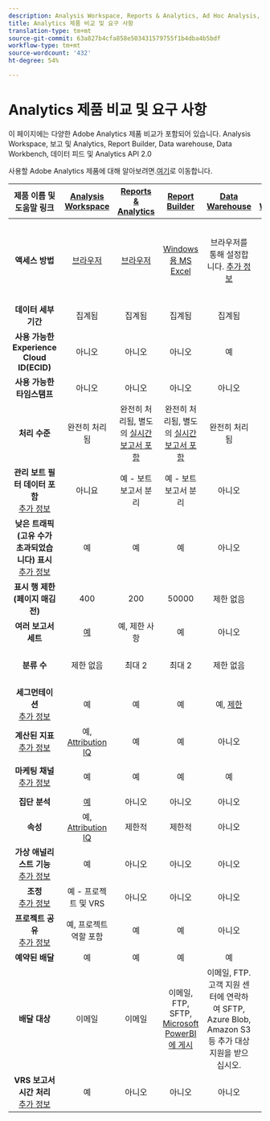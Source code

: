 ```yaml
---
description: Analysis Workspace, Reports & Analytics, Ad Hoc Analysis, Report Builder, Data Warehouse 및 Data Workbench의 시스템 요구 사항 및 비교
title: Analytics 제품 비교 및 요구 사항
translation-type: tm+mt
source-git-commit: 63a827b4cfa858e503431579755f1b4dba4b5bdf
workflow-type: tm+mt
source-wordcount: '432'
ht-degree: 54%

---
```



# Analytics 제품 비교 및 요구 사항

이 페이지에는 다양한 Adobe Analytics 제품 비교가 포함되어 있습니다. Analysis Workspace, 보고 및 Analytics, Report Builder, Data warehouse, Data Workbench, 데이터 피드 및 Analytics API 2.0

사용할 Adobe Analytics 제품에 대해 알아보려면.[여기](/help/admin/c-analytics-product-comparison/which-analytics-tool.md)로 이동합니다.

| 제품 이름 및 도움말 링크 | [Analysis Workspace](/help/analyze/analysis-workspace/home.md) | [Reports &amp; Analytics](/help/analyze/reports-analytics/getting-started.md) | [Report Builder](/help/analyze/report-builder/home.md) | [Data Warehouse](/help/export/data-warehouse/data-warehouse.md) | [Data Workbench](https://docs.adobe.com/content/help/ko-KR/data-workbench/using/home.html) | [데이터 피드](/help/export/analytics-data-feed/data-feed-overview.md) | [Analytics API 2.0](https://www.adobe.io/apis/experiencecloud/analytics/docs.html) |
|:---:|:---:|:---:|:---:|:---:|:---:|:---:|:---:|
| **액세스 방법** | [브라우저](/help/admin/sys-reqs.md) | [브라우저](/help/admin/sys-reqs.md) | [Windows용 MS Excel](/help/analyze/report-builder/setup/system-requirements.md) | 브라우저를 통해 설정합니다. [추가 정보](/help/admin/sys-reqs.md) | [Windows 64비트](https://docs.adobe.com/content/help/ko-KR/data-workbench/using/install/c-data-workbench-client-install.html) | 브라우저를 통해 설정합니다. [추가 정보](/help/export/analytics-data-feed/data-feed-overview.md) | RESTful API 툴. Adobe I/O 자격 증명으로 로그인합니다. [추가 정보](https://www.adobe.io/apis/experiencecloud/analytics/docs.html) |
| **데이터 세부기간** | 집계됨 | 집계됨 | 집계됨 | 집계됨 | 히트 | 히트 | 집계됨 |
| **사용 가능한 Experience Cloud ID(ECID)** | 아니오 | 아니오 | 아니오 | 예 | 예 | 예 | 아니오 |
| **사용 가능한 타임스탬프** | 아니오 | 아니오 | 아니오 | 아니오 | 예 | 예 | 아니오 |
| **처리 수준** | 완전히 처리됨 | 완전히 처리됨, 별도의 [실시간 보고서 포함](/help/components/c-real-time-reporting/realtime.md) | 완전히 처리됨, 별도의 [실시간 보고서 포함](/help/components/c-real-time-reporting/realtime.md) | 완전히 처리됨 | 완전히 처리됨 | 완전히 처리됨 | 완전히 처리됨 |
| **관리 보트 필터 데이터 포함** <br> [추가 정보](/help/admin/admin/bot-removal/bot-removal.md) | 아니요 | 예 - 보트 보고서 분리 | 예 - 보트 보고서 분리 | 아니오 | 아니오 | 아니오 | 아니오 |
| **낮은 트래픽(고유 수가 초과되었습니다) 표시** <br> [추가 정보](/help/technotes/low-traffic.md) | 예 | 예 | 예 | 아니오 | 아니오 | 아니오 | 예 |
| **표시 행 제한(페이지 매김 전)** | 400 | 200 | 50000 | 제한 없음 | 제한 없음 | 제한 없음 | 50000 |
| **여러 보고서 세트** | [예](/help/analyze/analysis-workspace/build-workspace-project/multiple-report-suites.md) | 예, 제한 사항 | 예 | 아니오 | 예 | 아니오 | 예 |
| **분류 수** | 제한 없음 | 최대 2 | 최대 2 | 제한 없음 | 제한 없음 | 제한 없음 | 제한 없음, 여러 쿼리 실행 |
| **세그먼테이션** <br> [추가 정보](/help/components/c-segmentation/c-segmentation-workflow/seg-workflow.md) | 예 | 예 | 예 | 예, [제한](/help/components/c-segmentation/seg-reference/seg-compatibility.md) | 예 | 아니오 | 예 |
| **계산된 지표** <br> [추가 정보](/help/components/c-calcmetrics/cm-overview.md) | 예, [Attribution IQ](/help/analyze/analysis-workspace/attribution/overview.md) | 예 | 예 | 아니오 | 예 | 아니오 | 예, [Attribution IQ](/help/analyze/analysis-workspace/attribution/overview.md) |
| **마케팅 채널** <br> [추가 정보](/help/components/c-marketing-channels/c-getting-started-mchannel.md) | 예 | 예 | 예 | 예 | 예 | 예 - [va_finder, va_closer](/help/export/analytics-data-feed/c-df-contents/datafeeds-reference.md) | 예 |
| **집단 분석** | [예](/help/analyze/analysis-workspace/visualizations/cohort-table/cohort-analysis.md) | 아니오 | 아니오 | 아니오 | 예 | 아니오 | 아니오 |
| **속성** | 예, [Attribution IQ](/help/analyze/analysis-workspace/attribution/overview.md) | 제한적 | 제한적 | 아니오 | 예 | 아니오 | 예, [Attribution IQ](/help/analyze/analysis-workspace/attribution/overview.md) |
| **가상 애널리스트 기능** <br> [추가 정보](/help/analyze/analysis-workspace/virtual-analyst/overview.md) | 예 | 아니오 | 아니오 | 아니오 | 아니오 | 아니오 | 예 |
| **조정** <br> [추가 정보](/help/analyze/analysis-workspace/curate-share/curate.md) | 예 - 프로젝트 및 VRS | 아니오 | 아니오 | 아니오 | 아니오 | 아니오 | 예 - VRS만 해당 |
| **프로젝트 공유** <br> [추가 정보](/help/analyze/analysis-workspace/curate-share/share-projects.md) | 예, 프로젝트 역할 포함 | 예 | 예 | 아니오 | 예 | 아니오 | 아니오 |
| **예약된 배달** | 예 | 예 | 예 | 예 | 아니오 | 예 | 아니오 |
| **배달 대상** | 이메일 | 이메일 | 이메일, FTP, SFTP, [Microsoft PowerBI에 게시](/help/analyze/report-builder/c-publish-power-bi/power-bi.md) | 이메일, FTP. 고객 지원 센터에 연락하여 SFTP, Azure Blob, Amazon S3 등 추가 대상 지원을 받으십시오. | - | FTP, SFTP, Azure Blob, Amazon S3 | - |
| **VRS 보고서 시간 처리** <br> [추가 정보](/help/components/vrs/vrs-report-time-processing.md) | 예 | 아니오 | 아니오 | 아니오 | 아니오 | 아니오 | 예 |
